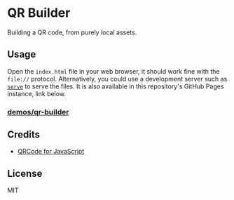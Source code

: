 # QR Builder

Building a QR code, from purely local assets.

## Usage

Open the `index.html` file in your web browser, it should work fine with the `file://` protocol. Alternatively, you could use a development server such as [`serve`](http://npm.im/serve) to serve the files. It is also available in this repository's GitHub Pages instance, link below.

### [demos/qr-builder](https://edm00se.codes/demos/qr-builder/)

## Credits

- [QRCode for JavaScript](https://github.com/kazuhikoarase/qrcode-generator/blob/master/js/qrcode.js)

## License

MIT
